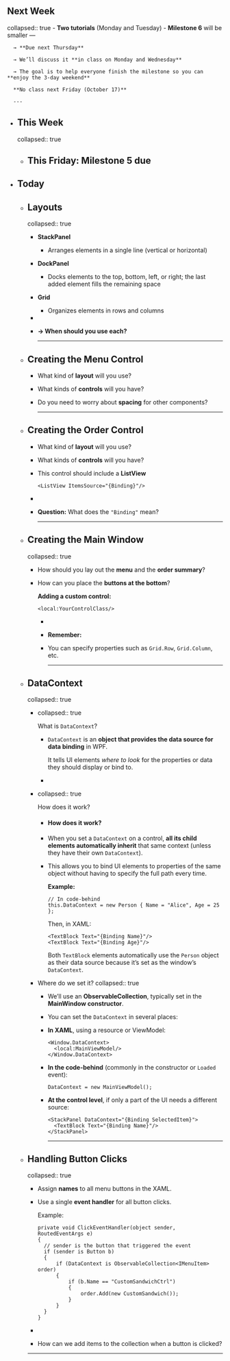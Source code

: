 ## Next Week
collapsed:: true
	- **Two tutorials** (Monday and Tuesday)
	- **Milestone 6** will be smaller —
	  
	  → **Due next Thursday**
	  
	  → We’ll discuss it **in class on Monday and Wednesday**
	  
	  → The goal is to help everyone finish the milestone so you can **enjoy the 3-day weekend**
	  
	  **No class next Friday (October 17)**
	  
	  ---
- ## This Week
  collapsed:: true
	- This **Friday:** Milestone 5 due
	  ---
- ## Today
	- ## Layouts
	  collapsed:: true
		- **StackPanel**
			- Arranges elements in a single line (vertical or horizontal)
		- **DockPanel**
			- Docks elements to the top, bottom, left, or right; the last added element fills the remaining space
		- **Grid**
			- Organizes elements in rows and columns
		-
		- **→ When should you use each?**
		  
		  ---
	- ## Creating the Menu Control
		- What kind of **layout** will you use?
		- What kinds of **controls** will you have?
		- Do you need to worry about **spacing** for other components?
		  
		  ---
	- ## Creating the Order Control
		- What kind of **layout** will you use?
		- What kinds of **controls** will you have?
		- This control should include a **ListView**
		  
		  ```
		  <ListView ItemsSource="{Binding}"/>
		  ```
		-
		- **Question:** What does the `"Binding"` mean?
		  
		  ---
	- ## Creating the Main Window
	  collapsed:: true
		- How should you lay out the **menu** and the **order summary**?
		- How can you place the **buttons at the bottom**?
		  
		  **Adding a custom control:**
		  
		  ```
		  <local:YourControlClass/>
		  ```
			-
			- **Remember:**
			- You can specify properties such as `Grid.Row`, `Grid.Column`, etc.
			  
			  ---
	- ## DataContext
	  collapsed:: true
		- collapsed:: true
		  
		  What is `DataContext`?
			- `DataContext` is an **object that provides the data source for data binding** in WPF.
			  
			  It tells UI elements *where to look* for the properties or data they should display or bind to.
			-
		- collapsed:: true
		  
		  How does it work?
			- #### **How does it work?**
			- When you set a `DataContext` on a control, **all its child elements automatically inherit** that same context (unless they have their own `DataContext`).
			- This allows you to bind UI elements to properties of the same object without having to specify the full path every time.
			  
			  **Example:**
			  
			  ```
			  // In code-behind
			  this.DataContext = new Person { Name = "Alice", Age = 25 };
			  ```
			  
			  Then, in XAML:
			  
			  ```
			  <TextBlock Text="{Binding Name}"/>
			  <TextBlock Text="{Binding Age}"/>
			  ```
			  
			  Both `TextBlock` elements automatically use the `Person` object as their data source because it’s set as the window’s `DataContext`.
		- Where do we set it?
		  collapsed:: true
			- We’ll use an **ObservableCollection<IMenuItem>**, typically set in the **MainWindow constructor**.
			- You can set the `DataContext` in several places:
			- **In XAML**, using a resource or ViewModel:
			  
			  ```
			  <Window.DataContext>
			    <local:MainViewModel/>
			  </Window.DataContext>
			  ```
			- **In the code-behind** (commonly in the constructor or `Loaded` event):
			  
			  ```
			  DataContext = new MainViewModel();
			  ```
			- **At the control level**, if only a part of the UI needs a different source:
			  
			  ```
			  <StackPanel DataContext="{Binding SelectedItem}">
			    <TextBlock Text="{Binding Name}"/>
			  </StackPanel>
			  ```
			  
			  ---
	- ## Handling Button Clicks
	  collapsed:: true
		- Assign **names** to all menu buttons in the XAML.
		- Use a single **event handler** for all button clicks.
		  
		  Example:
		  
		  ```
		  private void ClickEventHandler(object sender, RoutedEventArgs e)
		  {
		    // sender is the button that triggered the event
		    if (sender is Button b)
		    {
		        if (DataContext is ObservableCollection<IMenuItem> order)
		        {
		            if (b.Name == "CustomSandwichCtrl")
		            {
		                order.Add(new CustomSandwich());
		            }
		        }
		    }
		  }
		  ```
		-
		- How can we add items to the collection when a button is clicked?
		- ---